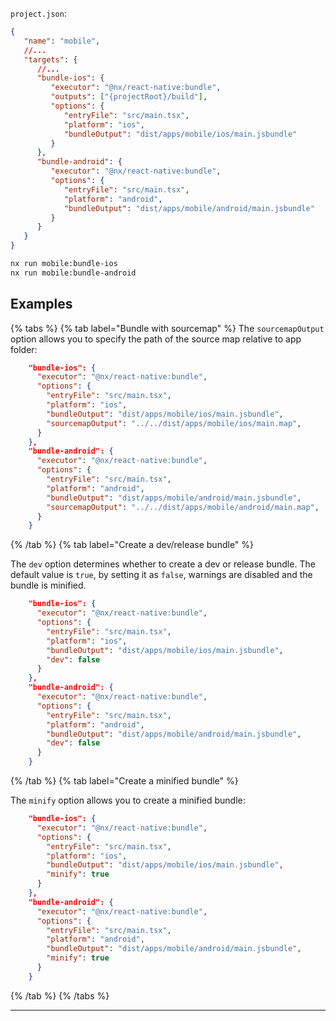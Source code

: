 `project.json`:

```json
{
   "name": "mobile",
   //...
   "targets": {
      //...
      "bundle-ios": {
         "executor": "@nx/react-native:bundle",
         "outputs": ["{projectRoot}/build"],
         "options": {
            "entryFile": "src/main.tsx",
            "platform": "ios",
            "bundleOutput": "dist/apps/mobile/ios/main.jsbundle"
         }
      },
      "bundle-android": {
         "executor": "@nx/react-native:bundle",
         "options": {
            "entryFile": "src/main.tsx",
            "platform": "android",
            "bundleOutput": "dist/apps/mobile/android/main.jsbundle"
         }
      }
   }
}
```

```bash
nx run mobile:bundle-ios
nx run mobile:bundle-android
```

## Examples

{% tabs %}
{% tab label="Bundle with sourcemap" %}
The `sourcemapOutput` option allows you to specify the path of the source map relative to app folder:

```json
    "bundle-ios": {
      "executor": "@nx/react-native:bundle",
      "options": {
        "entryFile": "src/main.tsx",
        "platform": "ios",
        "bundleOutput": "dist/apps/mobile/ios/main.jsbundle",
        "sourcemapOutput": "../../dist/apps/mobile/ios/main.map",
      }
    },
    "bundle-android": {
      "executor": "@nx/react-native:bundle",
      "options": {
        "entryFile": "src/main.tsx",
        "platform": "android",
        "bundleOutput": "dist/apps/mobile/android/main.jsbundle",
        "sourcemapOutput": "../../dist/apps/mobile/android/main.map",
      }
    }
```

{% /tab %}
{% tab label="Create a dev/release bundle" %}

The `dev` option determines whether to create a dev or release bundle. The default value is `true`, by setting it as `false`, warnings are disabled and the bundle is minified.

```json
    "bundle-ios": {
      "executor": "@nx/react-native:bundle",
      "options": {
        "entryFile": "src/main.tsx",
        "platform": "ios",
        "bundleOutput": "dist/apps/mobile/ios/main.jsbundle",
        "dev": false
      }
    },
    "bundle-android": {
      "executor": "@nx/react-native:bundle",
      "options": {
        "entryFile": "src/main.tsx",
        "platform": "android",
        "bundleOutput": "dist/apps/mobile/android/main.jsbundle",
        "dev": false
      }
    }
```

{% /tab %}
{% tab label="Create a minified bundle" %}

The `minify` option allows you to create a minified bundle:

```json
    "bundle-ios": {
      "executor": "@nx/react-native:bundle",
      "options": {
        "entryFile": "src/main.tsx",
        "platform": "ios",
        "bundleOutput": "dist/apps/mobile/ios/main.jsbundle",
        "minify": true
      }
    },
    "bundle-android": {
      "executor": "@nx/react-native:bundle",
      "options": {
        "entryFile": "src/main.tsx",
        "platform": "android",
        "bundleOutput": "dist/apps/mobile/android/main.jsbundle",
        "minify": true
      }
    }
```

{% /tab %}
{% /tabs %}

---
